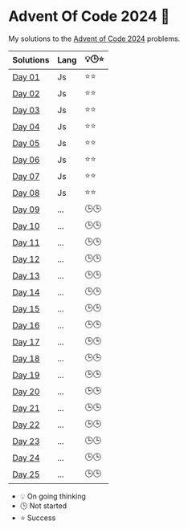 # Advent Of Code 2024 🎄

My solutions to the [Advent of Code 2024](https://adventofcode.com/2024) problems.

| Solutions              | Lang | 💡🕒⭐ |
| ---------------------- | ---- | ------ |
| [Day 01](./src/day01/) | Js   | ⭐⭐   |
| [Day 02](./src/day02/) | Js   | ⭐⭐   |
| [Day 03](./src/day03/) | Js   | ⭐⭐   |
| [Day 04](./src/day04/) | Js   | ⭐⭐   |
| [Day 05](./src/day05/) | Js   | ⭐⭐   |
| [Day 06](./src/day06/) | Js   | ⭐⭐   |
| [Day 07](./src/day07/) | Js   | ⭐⭐   |
| [Day 08](./src/day08/) | Js   | ⭐⭐   |
| [Day 09](./src/day09/) | ...  | 🕒🕒   |
| [Day 10](./src/day10/) | ...  | 🕒🕒   |
| [Day 11](./src/day11/) | ...  | 🕒🕒   |
| [Day 12](./src/day12/) | ...  | 🕒🕒   |
| [Day 13](./src/day13/) | ...  | 🕒🕒   |
| [Day 14](./src/day14/) | ...  | 🕒🕒   |
| [Day 15](./src/day15/) | ...  | 🕒🕒   |
| [Day 16](./src/day16/) | ...  | 🕒🕒   |
| [Day 17](./src/day17/) | ...  | 🕒🕒   |
| [Day 18](./src/day18/) | ...  | 🕒🕒   |
| [Day 19](./src/day19/) | ...  | 🕒🕒   |
| [Day 20](./src/day20/) | ...  | 🕒🕒   |
| [Day 21](./src/day21/) | ...  | 🕒🕒   |
| [Day 22](./src/day22/) | ...  | 🕒🕒   |
| [Day 23](./src/day23/) | ...  | 🕒🕒   |
| [Day 24](./src/day24/) | ...  | 🕒🕒   |
| [Day 25](./src/day25/) | ...  | 🕒🕒   |

- 💡 On going thinking
- 🕒 Not started
- ⭐ Success
